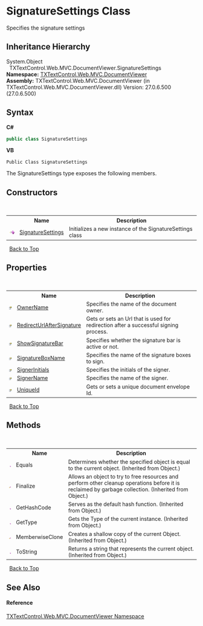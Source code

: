 # SignatureSettings Class
 

Specifies the signature settings


## Inheritance Hierarchy
System.Object<br />&nbsp;&nbsp;TXTextControl.Web.MVC.DocumentViewer.SignatureSettings<br />
**Namespace:**&nbsp;<a href="c03e00cd-e5cb-0263-89a5-d3d19b314bf7">TXTextControl.Web.MVC.DocumentViewer</a><br />**Assembly:**&nbsp;TXTextControl.Web.MVC.DocumentViewer (in TXTextControl.Web.MVC.DocumentViewer.dll) Version: 27.0.6.500 (27.0.6.500)

## Syntax

**C#**<br />
``` C#
public class SignatureSettings
```

**VB**<br />
``` VB
Public Class SignatureSettings
```

The SignatureSettings type exposes the following members.


## Constructors
&nbsp;<table><tr><th></th><th>Name</th><th>Description</th></tr><tr><td>![Public method](media/pubmethod.gif "Public method")</td><td><a href="3a54dd9e-ae18-319e-c3e7-59d8c4f38a92">SignatureSettings</a></td><td>
Initializes a new instance of the SignatureSettings class</td></tr></table>&nbsp;
<a href="#signaturesettings-class">Back to Top</a>

## Properties
&nbsp;<table><tr><th></th><th>Name</th><th>Description</th></tr><tr><td>![Public property](media/pubproperty.gif "Public property")</td><td><a href="03ad5319-a564-9686-3eae-179c0192db65">OwnerName</a></td><td>
Specifies the name of the document owner.</td></tr><tr><td>![Public property](media/pubproperty.gif "Public property")</td><td><a href="50ea1e0e-6b3e-dfb2-3eb3-b8411b022b46">RedirectUrlAfterSignature</a></td><td>
Gets or sets an Url that is used for redirection after a successful signing process.</td></tr><tr><td>![Public property](media/pubproperty.gif "Public property")</td><td><a href="b31555a8-0b64-4351-9424-52bedfbe74f1">ShowSignatureBar</a></td><td>
Specifies whether the signature bar is active or not.</td></tr><tr><td>![Public property](media/pubproperty.gif "Public property")</td><td><a href="f3a34d14-0be1-6f64-432d-3380f87b0706">SignatureBoxName</a></td><td>
Specifies the name of the signature boxes to sign.</td></tr><tr><td>![Public property](media/pubproperty.gif "Public property")</td><td><a href="ea83e702-5816-cf98-5c6c-87058663fba3">SignerInitials</a></td><td>
Specifies the initials of the signer.</td></tr><tr><td>![Public property](media/pubproperty.gif "Public property")</td><td><a href="c9773b95-b043-949b-3cb3-cb1c17a6a8e2">SignerName</a></td><td>
Specifies the name of the signer.</td></tr><tr><td>![Public property](media/pubproperty.gif "Public property")</td><td><a href="3500c0b5-535d-4bc2-462b-a9b594c6994a">UniqueId</a></td><td>
Gets or sets a unique document envelope Id.</td></tr></table>&nbsp;
<a href="#signaturesettings-class">Back to Top</a>

## Methods
&nbsp;<table><tr><th></th><th>Name</th><th>Description</th></tr><tr><td>![Public method](media/pubmethod.gif "Public method")</td><td>Equals</td><td>
Determines whether the specified object is equal to the current object.
 (Inherited from Object.)</td></tr><tr><td>![Protected method](media/protmethod.gif "Protected method")</td><td>Finalize</td><td>
Allows an object to try to free resources and perform other cleanup operations before it is reclaimed by garbage collection.
 (Inherited from Object.)</td></tr><tr><td>![Public method](media/pubmethod.gif "Public method")</td><td>GetHashCode</td><td>
Serves as the default hash function.
 (Inherited from Object.)</td></tr><tr><td>![Public method](media/pubmethod.gif "Public method")</td><td>GetType</td><td>
Gets the Type of the current instance.
 (Inherited from Object.)</td></tr><tr><td>![Protected method](media/protmethod.gif "Protected method")</td><td>MemberwiseClone</td><td>
Creates a shallow copy of the current Object.
 (Inherited from Object.)</td></tr><tr><td>![Public method](media/pubmethod.gif "Public method")</td><td>ToString</td><td>
Returns a string that represents the current object.
 (Inherited from Object.)</td></tr></table>&nbsp;
<a href="#signaturesettings-class">Back to Top</a>

## See Also


#### Reference
<a href="c03e00cd-e5cb-0263-89a5-d3d19b314bf7">TXTextControl.Web.MVC.DocumentViewer Namespace</a><br />
